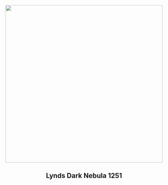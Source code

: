 
<p align="center"><img src="https://apod.nasa.gov/apod/image/2406/LDN1251_1098c.png" width="500" height="500"></p>
<h2 align="center"> Lynds Dark Nebula 1251 </h2>
